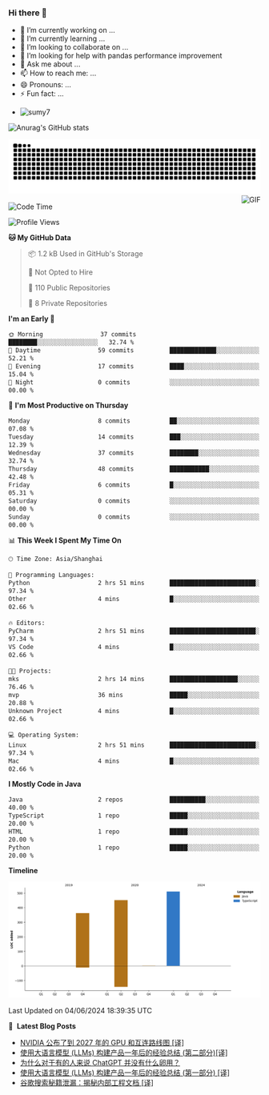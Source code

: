 ### Hi there 👋
<!--
**alloevil/alloevil** is a ✨ _special_ ✨ repository because its `README.md` (this file) appears on your GitHub profile.

Here are some ideas to get you started:

- 🔭 I’m currently working on ...
- 🌱 I’m currently learning ...
- 👯 I’m looking to collaborate on ...
- 🤔 I’m looking for help with ...
- 💬 Ask me about ...
- 📫 How to reach me: ...
- 😄 Pronouns: ...
- ⚡ Fun fact: ...
-->

- 🔭 I’m currently working on ...
- 🌱 I’m currently learning ...
- 👯 I’m looking to collaborate on ...
- 🤔 I’m looking for help with pandas performance improvement
- 💬 Ask me about ...
- 📫 How to reach me: ...
- 😄 Pronouns: ...
- ⚡ Fun fact: ...
  
+ ![sumy7](https://komarev.com/ghpvc/?username=alloevil)

![Anurag's GitHub stats](https://github-readme-stats.vercel.app/api?username=alloevil&show_icons=true&bg_color=00000000)

<picture align="center">
  <source media="(prefers-color-scheme: dark)" srcset="https://github.com/alloevil/alloevil/blob/output/github-contribution-grid-snake.svg">
  <source media="(prefers-color-scheme: dark)" srcset="https://github.com/alloevil/alloevil/blob/output/github-contribution-grid-snake.svg">
  <img alt="github contribution grid snake animation" src="https://github.com/alloevil/alloevil/blob/output/github-contribution-grid-snake.svg">
</picture>

<img align="right" alt="GIF" src="https://raw.githubusercontent.com/JoeyBling/JoeyBling/master/pic/pusheencode.gif" />

<!--START_SECTION:waka-->
![Code Time](http://img.shields.io/badge/Code%20Time-2%2C247%20hrs%2010%20mins-blue)

![Profile Views](http://img.shields.io/badge/Profile%20Views-0-blue)

**🐱 My GitHub Data** 

> 📦 1.2 kB Used in GitHub's Storage 
 > 
> 🚫 Not Opted to Hire
 > 
> 📜 110 Public Repositories 
 > 
> 🔑 8 Private Repositories 
 > 
**I'm an Early 🐤** 

```text
🌞 Morning                37 commits          ████████░░░░░░░░░░░░░░░░░   32.74 % 
🌆 Daytime                59 commits          █████████████░░░░░░░░░░░░   52.21 % 
🌃 Evening                17 commits          ████░░░░░░░░░░░░░░░░░░░░░   15.04 % 
🌙 Night                  0 commits           ░░░░░░░░░░░░░░░░░░░░░░░░░   00.00 % 
```
📅 **I'm Most Productive on Thursday** 

```text
Monday                   8 commits           ██░░░░░░░░░░░░░░░░░░░░░░░   07.08 % 
Tuesday                  14 commits          ███░░░░░░░░░░░░░░░░░░░░░░   12.39 % 
Wednesday                37 commits          ████████░░░░░░░░░░░░░░░░░   32.74 % 
Thursday                 48 commits          ███████████░░░░░░░░░░░░░░   42.48 % 
Friday                   6 commits           █░░░░░░░░░░░░░░░░░░░░░░░░   05.31 % 
Saturday                 0 commits           ░░░░░░░░░░░░░░░░░░░░░░░░░   00.00 % 
Sunday                   0 commits           ░░░░░░░░░░░░░░░░░░░░░░░░░   00.00 % 
```


📊 **This Week I Spent My Time On** 

```text
🕑︎ Time Zone: Asia/Shanghai

💬 Programming Languages: 
Python                   2 hrs 51 mins       ████████████████████████░   97.34 % 
Other                    4 mins              █░░░░░░░░░░░░░░░░░░░░░░░░   02.66 % 

🔥 Editors: 
PyCharm                  2 hrs 51 mins       ████████████████████████░   97.34 % 
VS Code                  4 mins              █░░░░░░░░░░░░░░░░░░░░░░░░   02.66 % 

🐱‍💻 Projects: 
mks                      2 hrs 14 mins       ███████████████████░░░░░░   76.46 % 
mvp                      36 mins             █████░░░░░░░░░░░░░░░░░░░░   20.88 % 
Unknown Project          4 mins              █░░░░░░░░░░░░░░░░░░░░░░░░   02.66 % 

💻 Operating System: 
Linux                    2 hrs 51 mins       ████████████████████████░   97.34 % 
Mac                      4 mins              █░░░░░░░░░░░░░░░░░░░░░░░░   02.66 % 
```

**I Mostly Code in Java** 

```text
Java                     2 repos             ██████████░░░░░░░░░░░░░░░   40.00 % 
TypeScript               1 repo              █████░░░░░░░░░░░░░░░░░░░░   20.00 % 
HTML                     1 repo              █████░░░░░░░░░░░░░░░░░░░░   20.00 % 
Python                   1 repo              █████░░░░░░░░░░░░░░░░░░░░   20.00 % 
```



**Timeline**

![Lines of Code chart](https://raw.githubusercontent.com/alloevil/alloevil/main/assets/bar_graph.png)


 Last Updated on 04/06/2024 18:39:35 UTC
<!--END_SECTION:waka-->

📕 &nbsp;**Latest Blog Posts**
<!-- BLOG-POST-LIST:START -->
- [NVIDIA 公布了到 2027 年的 GPU 和互连路线图 [译]](https://baoyu.io/translations/nvidia/nvidia-unfolds-gpu-interconnect-roadmaps-out-to-2027)
- [使用大语言模型 &lpar;LLMs&rpar; 构建产品一年后的经验总结 &lpar;第二部分&rpar;[译]](https://baoyu.io/translations/llm/what-we-learned-from-a-year-of-building-with-llms-part-ii)
- [为什么对于有的人来说 ChatGPT 并没有什么卵用？](https://baoyu.io/blog/ai/why-do-someone-think-chatgpt-doesnot-really-work-for-them)
- [使用大语言模型 &lpar;LLMs&rpar; 构建产品一年后的经验总结 &lpar;第一部分&rpar; [译]](https://baoyu.io/translations/llm/what-we-learned-from-a-year-of-building-with-llms-part-1)
- [谷歌搜索秘籍泄漏：揭秘内部工程文档 [译]](https://baoyu.io/translations/seo/secrets-from-the-algorithm-google-searchs-internal-engineering-documentation-has-leaked)
<!-- BLOG-POST-LIST:END -->
